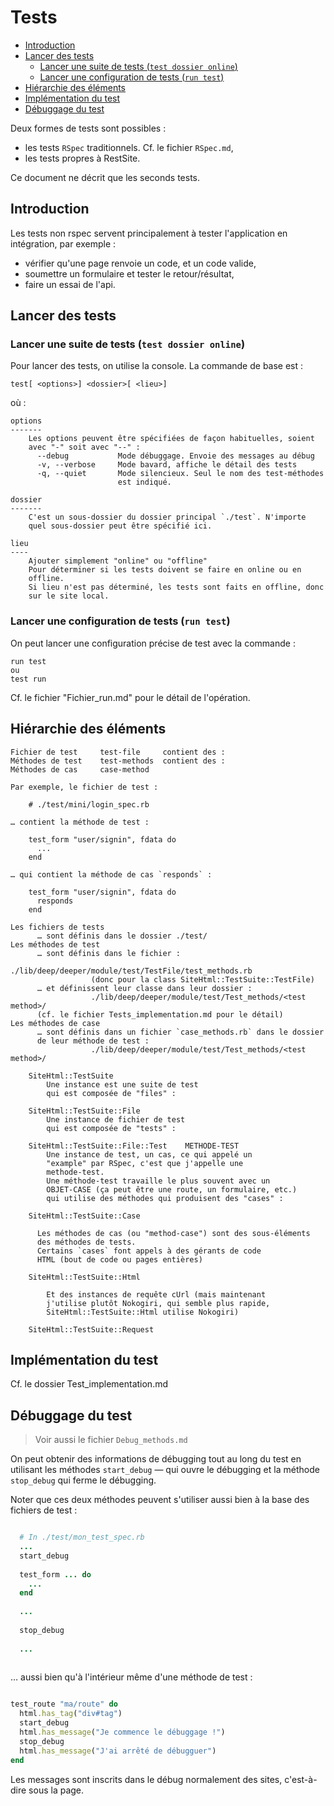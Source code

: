 # Tests

* [Introduction](#introductionteststest)
* [Lancer des tests](#lanceruntest)
  * [Lancer une suite de tests (`test dossier online`)](#lancerunesuitedetests)
  * [Lancer une configuration de tests (`run test`)](#lancerdestestsspecifique)
* [Hiérarchie des éléments](#hierarchiedeselements)
* [Implémentation du test](#implementation_du_test)
* [Débuggage du test](#debugging)

Deux formes de tests sont possibles :

* les tests `RSpec` traditionnels. Cf. le fichier `RSpec.md`,
* les tests propres à RestSite.

Ce document ne décrit que les seconds tests.

<a name='introductionteststest'></a>

## Introduction

Les tests non rspec servent principalement à tester l'application en intégration, par exemple :

* vérifier qu'une page renvoie un code, et un code valide,
* soumettre un formulaire et tester le retour/résultat,
* faire un essai de l'api.

<a name='lanceruntest'></a>

## Lancer des tests

<a name='lancerunesuitedetests'></a>

### Lancer une suite de tests (`test dossier online`)


Pour lancer des tests, on utilise la console. La commande de base est&nbsp;:

    test[ <options>] <dossier>[ <lieu>]
    
où&nbsp;:

    options
    -------
        Les options peuvent être spécifiées de façon habituelles, soient
        avec "-" soit avec "--" :
          --debug           Mode débuggage. Envoie des messages au débug
          -v, --verbose     Mode bavard, affiche le détail des tests
          -q, --quiet       Mode silencieux. Seul le nom des test-méthodes
                            est indiqué.
                            
    dossier
    -------
        C'est un sous-dossier du dossier principal `./test`. N'importe
        quel sous-dossier peut être spécifié ici.
    
    lieu
    ----
        Ajouter simplement "online" ou "offline"
        Pour déterminer si les tests doivent se faire en online ou en
        offline.
        Si lieu n'est pas déterminé, les tests sont faits en offline, donc
        sur le site local.

<a name='lancerdestestsspecifique'></a>

### Lancer une configuration de tests (`run test`)

On peut lancer une configuration précise de test avec la commande&nbsp;:

    run test
    ou
    test run

Cf. le fichier "Fichier_run.md" pour le détail de l'opération.

<a name='hierarchiedeselements'></a>

## Hiérarchie des éléments

    Fichier de test     test-file     contient des :
    Méthodes de test    test-methods  contient des :
    Méthodes de cas     case-method

    Par exemple, le fichier de test :

        # ./test/mini/login_spec.rb

    … contient la méthode de test :

        test_form "user/signin", fdata do
          ...
        end

    … qui contient la méthode de cas `responds` :

        test_form "user/signin", fdata do
          responds
        end

    Les fichiers de tests
          … sont définis dans le dossier ./test/
    Les méthodes de test
          … sont définis dans le fichier :
                      ./lib/deep/deeper/module/test/TestFile/test_methods.rb
                      (donc pour la class SiteHtml::TestSuite::TestFile)
          … et définissent leur classe dans leur dossier :
                      ./lib/deep/deeper/module/test/Test_methods/<test method>/
          (cf. le fichier Tests_implementation.md pour le détail)
    Les méthodes de case
          … sont définis dans un fichier `case_methods.rb` dans le dossier
          de leur méthode de test :
                      ./lib/deep/deeper/module/test/Test_methods/<test method>/

        SiteHtml::TestSuite
            Une instance est une suite de test
            qui est composée de "files" :

        SiteHtml::TestSuite::File
            Une instance de fichier de test
            qui est composée de "tests" :

        SiteHtml::TestSuite::File::Test    METHODE-TEST
            Une instance de test, un cas, ce qui appelé un
            "example" par RSpec, c'est que j'appelle une
            methode-test.
            Une méthode-test travaille le plus souvent avec un
            OBJET-CASE (ça peut être une route, un formulaire, etc.)
            qui utilise des méthodes qui produisent des "cases" :

        SiteHtml::TestSuite::Case

          Les méthodes de cas (ou "method-case") sont des sous-éléments
          des méthodes de tests.
          Certains `cases` font appels à des gérants de code
          HTML (bout de code ou pages entières)

        SiteHtml::TestSuite::Html

            Et des instances de requête cUrl (mais maintenant
            j'utilise plutôt Nokogiri, qui semble plus rapide,
            SiteHtml::TestSuite::Html utilise Nokogiri)

        SiteHtml::TestSuite::Request


<a name='implementation_du_test'></a>

## Implémentation du test

Cf. le dossier Test_implementation.md

<a name='debugging'></a>

## Débuggage du test

> Voir aussi le fichier `Debug_methods.md`

On peut obtenir des informations de débugging tout au long du test en utilisant les méthodes `start_debug` — qui ouvre le débugging et la méthode `stop_debug` qui ferme le débugging.

Noter que ces deux méthodes peuvent s'utiliser aussi bien à la base des fichiers de test :

~~~ruby

  # In ./test/mon_test_spec.rb
  ...
  start_debug
  
  test_form ... do
    ...
  end
  
  ...
  
  stop_debug
  
  ...
  
~~~

… aussi bien qu'à l'intérieur même d'une méthode de test :

~~~ruby

test_route "ma/route" do
  html.has_tag("div#tag")
  start_debug
  html.has_message("Je commence le débuggage !")
  stop_debug
  html.has_message("J'ai arrêté de débugguer")
end

~~~

Les messages sont inscrits dans le débug normalement des sites, c'est-à-dire sous la page.